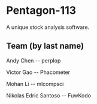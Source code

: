 # Pentagon-113
A unique stock analysis software.

## Team (by last name)
Andy Chen -- perplop

Victor Gao -- Phacometer

Mohan Li -- mlcompsci

Nikolas Edric Santoso -- FuwKodo
